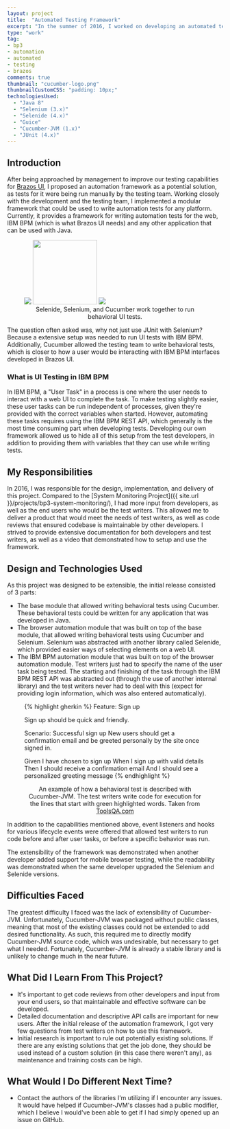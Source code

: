 ```yaml
---
layout: project
title:  "Automated Testing Framework"
excerpt: "In the summer of 2016, I worked on developing an automated testing framework. This was a solution intended to be used to write automated UI tests for Brazos UI. However, the project was designed to be modular, such that it can be used to write automated tests for non-browser and non-BPM projects as well."
type: "work"
tag:
- bp3
- automation
- automated
- testing
- brazos
comments: true
thumbnail: "cucumber-logo.png"
thumbnailCustomCSS: "padding: 10px;"
technologiesUsed:
  - "Java 8"
  - "Selenium (3.x)"
  - "Selenide (4.x)"
  - "Guice"
  - "Cucumber-JVM (1.x)"
  - "JUnit (4.x)"
---
```

## Introduction
After being approached by management to improve our testing capabilities for [Brazos UI](https://www.bp-3.com/products/brazos-user-experience-framework/), I proposed an automation framework as a potential solution, as tests for it were being run manually by the testing team. Working closely with the development and the testing team, I implemented a modular framework that could be used to write automation tests for any platform. Currently, it provides a framework for writing automation tests for the web, IBM BPM (which is what Brazos UI needs) and any other application that can be used with Java.

<figure class="third">
  <a href="{{ site.url }}/assets/img/projects/testing-framework/selenide-logo.png"><img src="{{ site.url }}/assets/img/projects/testing-framework/selenide-logo.png"></a>
  <a href="{{ site.url }}/assets/img/projects/testing-framework/selenium-logo.png"><img src="{{ site.url }}/assets/img/projects/testing-framework/selenium-logo.png" width="150"></a>
  <a href="{{ site.url }}/assets/img/projects/testing-framework/cucumber-logo.svg"><img src="{{ site.url }}/assets/img/projects/testing-framework/cucumber-logo.svg"></a>
  <center><figcaption>Selenide, Selenium, and Cucumber work together to run behavioral UI tests.</figcaption></center>
</figure>

The question often asked was, why not just use JUnit with Selenium? Because a extensive setup was needed to run UI tests with IBM BPM. Additionally, Cucumber allowed the testing team to write behavioral tests, which is closer to how a user would be interacting with IBM BPM interfaces developed in Brazos UI.

### What is UI Testing in IBM BPM
In IBM BPM, a "User Task" in a process is one where the user needs to interact with a web UI to complete the task. To make testing slightly easier, these user tasks can be run independent of processes, given they're provided with the correct variables when started. However, automating these tasks requires using the IBM BPM REST API, which generally is the most time consuming part when developing tests. Developing our own framework allowed us to hide all of this setup from the test developers, in addition to providing them with variables that they can use while writing tests.

## My Responsibilities
In 2016, I was responsible for the design, implementation, and delivery of this project. Compared to the [System Monitoring Project]({{ site.url }}/projects/bp3-system-monitoring/), I had more input from developers, as well as the end users who would be the test writers. This allowed me to deliver a product that would meet the needs of test writers, as well as code reviews that ensured codebase is maintainable by other developers. I strived to provide extensive documentation for both developers and test writers, as well as a video that demonstrated how to setup and use the framework.

## Design and Technologies Used
As this project was designed to be extensible, the initial release consisted of 3 parts:
* The base module that allowed writing behavioral tests using Cucumber. These behavioral tests could be written for any application that was developed in Java.
* The browser automation module that was built on top of the base module, that allowed writing behavioral tests using Cucumber and Selenium. Selenium was abstracted with another library called Selenide, which provided easier ways of selecting elements on a web UI.
* The IBM BPM automation module that was built on top of the browser automation module. Test writers just had to specify the name of the user task being tested. The starting and finishing of the task through the IBM BPM REST API was abstracted out (through the use of another internal library) and the test writers never had to deal with this (expect for providing login information, which was also entered automatically).

<figure>
{% highlight gherkin %}
Feature: Sign up

Sign up should be quick and friendly.

Scenario: Successful sign up
New users should get a confirmation email and be greeted
personally by the site once signed in.

Given I have chosen to sign up
When I sign up with valid details
Then I should receive a confirmation email
And I should see a personalized greeting message
{% endhighlight %}
<center><figcaption>An example of how a behavioral test is described with Cucumber-JVM. The test writers write code for execution for the lines that start with green highlighted words. Taken from <a href="http://toolsqa.com/cucumber/behavior-driven-development/">ToolsQA.com</a></figcaption></center>
</figure>

In addition to the capabilities mentioned above, event listeners and hooks for various lifecycle events were offered that allowed test writers to run code before and after user tasks, or before a specific behavior was run.

The extensibility of the framework was demonstrated when another developer added support for mobile browser testing, while the readability was demonstrated when the same developer upgraded the Selenium and Selenide versions.

## Difficulties Faced
The greatest difficulty I faced was the lack of extensibility of Cucumber-JVM. Unfortunately, Cucumber-JVM was packaged without public classes, meaning that most of the existing classes could not be extended to add desired functionality. As such, this required me to directly modify Cucumber-JVM source code, which was undesirable, but necessary to get what I needed. Fortunately, Cucumber-JVM is already a stable library and is unlikely to change much in the near future.

## What Did I Learn From This Project?
* It's important to get code reviews from other developers and input from your end users, so that maintainable and effective software can be developed.
* Detailed documentation and descriptive API calls are important for new users. After the initial release of the automation framework, I got very few questions from test writers on how to use this framework.
* Initial research is important to rule out potentially existing solutions. If there are any existing solutions that get the job done, they should be used instead of a custom solution (in this case there weren't any), as maintenance and training costs can be high.

## What Would I Do Different Next Time?
* Contact the authors of the libraries I'm utilizing if I encounter any issues. It would have helped if Cucumber-JVM's classes had a public modifier, which I believe I would've been able to get if I had simply opened up an issue on GitHub.
